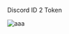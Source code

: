 Discord ID 2 Token

![aaa](https://cdn.discordapp.com/attachments/724842426526728304/812555662718140416/Capture.PNG)
